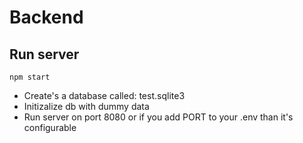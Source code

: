 # Backend

## Run server

```
npm start
```

- Create's a database called: test.sqlite3
- Initizalize db with dummy data
- Run server on port 8080 or if you add PORT to your .env than it's configurable
